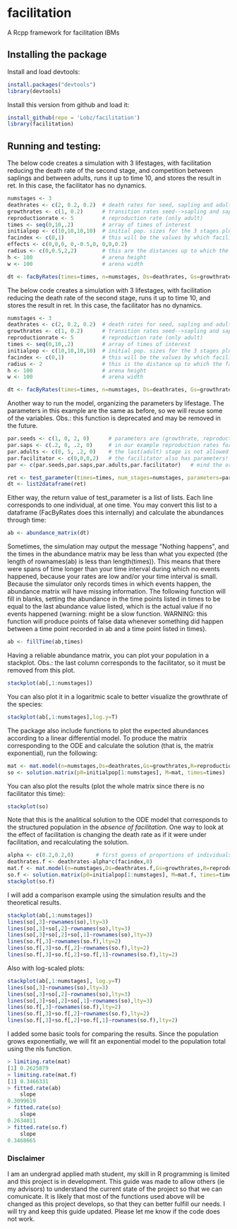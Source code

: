 # facilitation
A Rcpp framework for facilitation IBMs

## Installing the package

Install and load devtools:
```r
install.packages("devtools")
library(devtools)
```
Install this version from github and load it:
```r
install_github(repo = 'Lobz/facilitation')
library(facilitation)
```

## Running and testing:

The below code creates a simulation with 3 lifestages, with facilitation reducing the death rate of the second stage, and competition between saplings and between adults, runs it up to time 10, and stores the result in ret. In this case, the facilitator has no dynamics.
```r
numstages <- 3
deathrates <- c(2, 0.2, 0.2)  # death rates for seed, sapling and adult
growthrates <- c(1, 0.2)      # transition rates seed-->sapling and sapling-->adult
reproductionrate <- 5         # reproduction rate (only adult)
times <- seq(0,10,.2)         # array of times of interest
initialpop <- c(10,10,10,10)  # initial pop. sizes for the 3 stages plus the facilitator species
facindex <- c(0,1)            # this will be the values by which facilitator decreases seeds and seedlings deathrates
effects <- c(0,0,0, 0,-0.5,0, 0,0,0.2)
radius <- c(0,0.5,2,2)        # this are the distances up to which the individuals can have effect on others, by stage + facilitator
h <- 100                      # arena height
w <- 100                      # arena width

dt <- facByRates(times=times, n=numstages, Ds=deathrates, Gs=growthrates, R=reproductionrate, interactions=effects, fac=facindex, init=initialpop, rad=radius, h=h, w=w)
```

The below code creates a simulation with 3 lifestages, with facilitation reducing the death rate of the second stage, runs it up to time 10, and stores the result in ret. In this case, the facilitator has no dynamics.
```r
numstages <- 3
deathrates <- c(2, 0.2, 0.2)  # death rates for seed, sapling and adult
growthrates <- c(1, 0.2)      # transition rates seed-->sapling and sapling-->adult
reproductionrate <- 5         # reproduction rate (only adult)
times <- seq(0,10,.2)         # array of times of interest
initialpop <- c(10,10,10,10)  # initial pop. sizes for the 3 stages plus the facilitator species
facindex <- c(0,1)            # this will be the values by which facilitator decreases seeds and seedlings deathrates
radius <- 2                   # this is the distance up to which the facilitation affects the seed
h <- 100                      # arena height
w <- 100                      # arena width

dt <- facByRates(times=times, n=numstages, Ds=deathrates, Gs=growthrates, R=reproductionrate, fac=facindex, init=initialpop, rad=radius, h=h, w=w)
```

Another way to run the model, organizing the parameters by lifestage. The parameters in this example are the same as before, so we will reuse some of the variables. Obs.: this function is deprecated and may be removed in the future.
```r
par.seeds <- c(1, 0, 2, 0)      # parameters are (growthrate, reproductionrate, deathrate, radius). 
par.saps <- c(.2, 0, .2, 0)     # in our example reproduction rates for the first two stages is 0, but you can change 
par.adults <- c(0, 5, .2, 0)    # the last(adult) stage is not allowed to have positive growthrate
par.facilitator <- c(0,0,0,2)   # the facilitator also has parameters! the radius is the radius of facilitating effect
par <- c(par.seeds,par.saps,par.adults,par.facilitator)   # mind the order

ret <- test_parameter(times=times, num_stages=numstages, parameters=par, f=facindex, init=initialpop)
dt <- list2dataframe(ret)
```

Either way, the return value of test_parameter is a list of lists. Each line corresponds to one individual, at one time.
You may convert this list to a dataframe (FacByRates does this internally) and calculate the abundances through time:
```r
ab <- abundance_matrix(dt)
```
Sometimes, the simulation may output the message "Nothing happens", and the times in the abundance matrix may be less than what you expected (the length of rownames(ab) is less than length(times)). This means that there were spans of time longer than your time interval during which no events happened, because your rates are low and/or your time interval is small. Because the simulator only records times in which events happen, the abundance matrix will have missing information. The following function will fill in blanks, setting the abundance in the time points listed in times to be equal to the last abundance value listed, which is the actual value if no events happened (warning: might be a slow function. WARNING: this function will produce points of false data whenever something did happen between a time point recorded in ab and a time point listed in times).
```r
ab <- fillTime(ab,times)
```

Having a reliable abundance matrix, you can plot your population in a stackplot. Obs.: the last column corresponds to the facilitator, so it must be removed from this plot.
```r
stackplot(ab[,1:numstages])
```
You can also plot it in a logaritmic scale to better visualize the growthrate of the species:
```r
stackplot(ab[,1:numstages],log.y=T)
```

The package also include functions to plot the expected abundances according to a linear differential model. To produce the matrix corresponding to the ODE and calculate the solution (that is, the matrix exponential), run the following: 
```r
mat <- mat.model(n=numstages,Ds=deathrates,Gs=growthrates,R=reproductionrate)
so <- solution.matrix(p0=initialpop[1:numstages], M=mat, times=times)
```
You can also plot the results (plot the whole matrix since there is no facilitator this time):
```r
stackplot(so)
```
Note that this is the analitical solution to the ODE model that corresponds to the structured population in the *absence of facilitation*. One way to look at the effect of facilitation is changing the death rate as if it were under facilitation, and recalculating the solution.
```r
alpha <- c(0.2,0.2,0)		# first guess of proportions of individuals that are affected by facilitation 
deathrates.f <- deathrates-alpha*c(facindex,0)
mat.f <- mat.model(n=numstages,Ds=deathrates.f,Gs=growthrates,R=reproductionrate)
so.f <- solution.matrix(p0=initialpop[1:numstages], M=mat.f, times=times)
stackplot(so.f)
```

I will add a comparison example using the simulation results and the theoretical results.
```r
stackplot(ab[,1:numstages])
lines(so[,3]~rownames(so),lty=3)
lines(so[,3]+so[,2]~rownames(so),lty=3)
lines(so[,3]+so[,2]+so[,1]~rownames(so),lty=3)
lines(so.f[,3]~rownames(so.f),lty=2)
lines(so.f[,3]+so.f[,2]~rownames(so.f),lty=2)
lines(so.f[,3]+so.f[,2]+so.f[,1]~rownames(so.f),lty=2)
``` 
Also with log-scaled plots:
```r
stackplot(ab[,1:numstages], log.y=T)
lines(so[,3]~rownames(so),lty=3)
lines(so[,3]+so[,2]~rownames(so),lty=3)
lines(so[,3]+so[,2]+so[,1]~rownames(so),lty=3)
lines(so.f[,3]~rownames(so.f),lty=2)
lines(so.f[,3]+so.f[,2]~rownames(so.f),lty=2)
lines(so.f[,3]+so.f[,2]+so.f[,1]~rownames(so.f),lty=2)
``` 
I added some basic tools for comparing the results. Since the population grows exponentially, we will fit an exponential model to the population total using the nls function.
```r
> limiting.rate(mat)
[1] 0.2625879
> limiting.rate(mat.f)
[1] 0.3466331
> fitted.rate(ab)
    slope
0.3099619
> fitted.rate(so)
    slope
0.2634011
> fitted.rate(so.f)
    slope
0.3468665
```
### Disclaimer

I am an undergrad applied math student, my skill in R programming is limited and this project is in development. This guide was made to allow others (ie my advisors) to understand the current state of the project so that we can comunicate. It is likely that most of the functions used above will be changed as this project develops, so that they can better fulfill our needs.
I will try and keep this guide updated. Please let me know if the code does not work.
